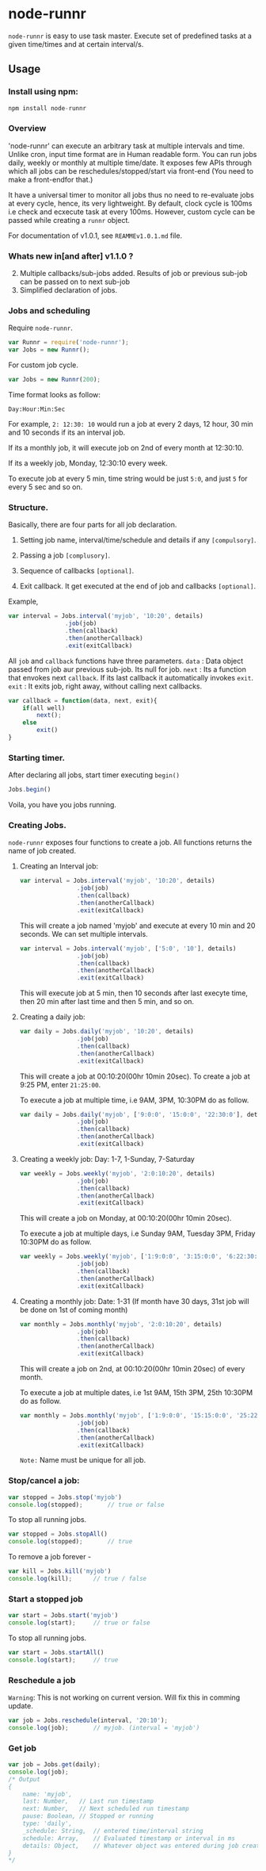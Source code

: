 # node-runnr

`node-runnr` is easy to use task master. Execute set of predefined tasks at a given time/times and at certain interval/s.


## Usage
### Install using npm: 
```javascript
npm install node-runnr
```
### Overview
'node-runnr' can execute an arbitrary task at multiple intervals and time. Unlike cron, input time format are in Human readable form. You can run jobs daily, weekly or monthly at multiple time/date. It exposes few APIs through which all jobs can be reschedules/stopped/start via front-end (You need to make a front-endfor that.)

It have a universal timer to monitor all jobs thus no need to re-evaluate jobs at every cycle, hence, its very lightweight. By default, clock cycle is 100ms i.e check and ecxecute task at every 100ms. However, custom cycle can be passed while creating a `runnr` object.

For documentation of v1.0.1, see `REAMMEv1.0.1.md` file.

### Whats new in[and after] v1.1.0 ?

2.	Multiple callbacks/sub-jobs added. Results of job or previous sub-job can be passed on to next sub-job
1.	Simplified declaration of jobs.

### Jobs and scheduling

Require `node-runnr`.
```javascript
var Runnr = require('node-runnr');
var Jobs = new Runnr();
```
For custom job cycle.
```javascript
var Jobs = new Runnr(200);
```

Time format looks as follow:

`Day:Hour:Min:Sec`

For example, `2: 12:30: 10` would run a job at every 2 days, 12 hour, 30 min and 10 seconds if its an interval job.

If its a monthly job, it will execute job on 2nd of every month at 12:30:10.

If its a weekly job, Monday, 12:30:10 every week. 


To execute job at every 5 min, time string would be just `5:0`, and just `5` for every 5 sec and so on.

###	Structure.

Basically, there are four parts for all job declaration.

1.	Setting job name, interval/time/schedule and details if any `[compulsory]`.

2.	Passing a job `[complusory]`.

3.	Sequence of callbacks `[optional]`.

4.	Exit callback. It get executed at the end of job and callbacks `[optional]`.


Example,

```javascript
var interval = Jobs.interval('myjob', '10:20', details)
				.job(job)
				.then(callback)
				.then(anotherCallback)
				.exit(exitCallback)
```

All `job` and `callback` functions have three parameters.
`data` 	:	Data object passed from job aur previous sub-job. Its null for job.
`next`	:	Its a function that envokes next `callback`. If its last callback it automatically invokes `exit`.
`exit`	:	It exits job, right away, without calling next callbacks.

```javascript
var callback = function(data, next, exit){
	if(all well)
		next();
	else
		exit()
}
```

###	Starting timer.
After declaring all jobs, start timer executing `begin()`
```javascript
Jobs.begin()
```

Voila, you have you jobs running.


### Creating Jobs.
`node-runnr` exposes four functions to create a job. All functions returns the name of job created.

1. 	Creating an Interval job:

	```javascript
	var interval = Jobs.interval('myjob', '10:20', details)
					.job(job)
					.then(callback)
					.then(anotherCallback)
					.exit(exitCallback)
	```
	This will create a job named 'myjob' and execute at every 10 min and 20 seconds. We can set multiple intervals.

	```javascript
	var interval = Jobs.interval('myjob', ['5:0', '10'], details)
					.job(job)
					.then(callback)
					.then(anotherCallback)
					.exit(exitCallback)
	```

	This will execute job at 5 min, then 10 seconds after last execyte time, then 20 min after last time and then 5 min, and so on.

2.	Creating a daily job:
	
	```javascript
	var daily = Jobs.daily('myjob', '10:20', details)
					.job(job)
					.then(callback)
					.then(anotherCallback)
					.exit(exitCallback)
	```
	This will create a job at 00:10:20(00hr 10min 20sec). To create a job at 9:25 PM, enter `21:25:00`.

	To execute a job at multiple time, i.e 9AM, 3PM, 10:30PM do as follow.

	```javascript
	var daily = Jobs.daily('myjob', ['9:0:0', '15:0:0', '22:30:0'], details)
					.job(job)
					.then(callback)
					.then(anotherCallback)
					.exit(exitCallback)
	```

3.	Creating a weekly job:
	Day: 1-7, 1-Sunday, 7-Saturday
	
	```javascript
	var weekly = Jobs.weekly('myjob', '2:0:10:20', details)
					.job(job)
					.then(callback)
					.then(anotherCallback)
					.exit(exitCallback)
	```
	This will create a job on Monday,  at 00:10:20(00hr 10min 20sec).

	To execute a job at multiple days, i.e Sunday 9AM, Tuesday 3PM, Friday 10:30PM do as follow.

	```javascript
	var weekly = Jobs.weekly('myjob', ['1:9:0:0', '3:15:0:0', '6:22:30:0'], details)
					.job(job)
					.then(callback)
					.then(anotherCallback)
					.exit(exitCallback)
	```

4.	Creating a monthly job:
	Date: 1-31 (If month have 30 days, 31st job will be done on 1st of coming month)
	
	```javascript
	var monthly = Jobs.monthly('myjob', '2:0:10:20', details)
					.job(job)
					.then(callback)
					.then(anotherCallback)
					.exit(exitCallback)
	```
	This will create a job on 2nd, at 00:10:20(00hr 10min 20sec) of every month.

	To execute a job at multiple dates, i.e 1st 9AM, 15th 3PM, 25th 10:30PM do as follow.

	```javascript
	var monthly = Jobs.monthly('myjob', ['1:9:0:0', '15:15:0:0', '25:22:30:0'], details)
					.job(job)
					.then(callback)
					.then(anotherCallback)
					.exit(exitCallback)
	```

	`Note:` Name must be unique for all job.


### Stop/cancel a job:

```javascript
var stopped = Jobs.stop('myjob')
console.log(stopped);		// true or false
```

To stop all running jobs.

```javascript
var stopped = Jobs.stopAll()
console.log(stopped);		// true
```

To remove a job forever -

```javascript
var kill = Jobs.kill('myjob')
console.log(kill);		// true / false
```

### Start a stopped job

```javascript
var start = Jobs.start('myjob')
console.log(start);		// true or false
```

To stop all running jobs.

```javascript
var start = Jobs.startAll()
console.log(start);		// true
```
	
### Reschedule a job

`Warning`: This is not working on current version. Will fix this in comming update.

```javascript
var job = Jobs.reschedule(interval, '20:10');
console.log(job);		// myjob. (interval = 'myjob')
```

### Get job

```javascript
var job = Jobs.get(daily);
console.log(job);
/* Output
{
	name: 'myjob',
	last: Number,	// Last run timestamp
	next: Number,	// Next scheduled run timestamp
	pause: Boolean,	// Stopped or running
	type: 'daily',
	_schedule: String,	// entered time/interval string
	schedule: Array,	// Evaluated timestamp or interval in ms
	details: Object,	// Whatever object was entered during job creation
}
*/
```
